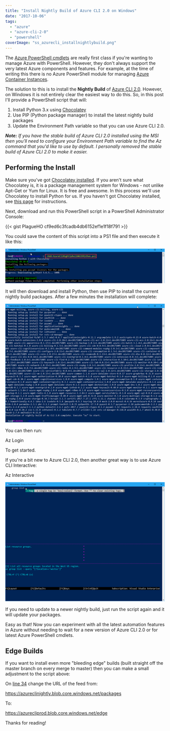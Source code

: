 ```yaml
---
title: "Install Nightly Build of Azure CLI 2.0 on Windows"
date: "2017-10-06"
tags:
  - "azure"
  - "azure-cli-2-0"
  - "powershell"
coverImage: "ss_azurecli_installnightlybuild.png"
---
```


The [Azure PowerShell cmdlets](https://docs.microsoft.com/en-us/powershell/azure/install-azurerm-ps?view=azurermps-4.4.0) are really first class if you're wanting to manage Azure with PowerShell. However, they don't always support the very latest Azure components and features. For example, at the time of writing this there is no Azure PowerShell module for managing [Azure Container Instances](https://azure.microsoft.com/en-us/services/container-instances/).

The solution to this is to install the **Nightly Build** of [Azure CLI 2.0](https://docs.microsoft.com/en-us/cli/azure/install-azure-cli?view=azure-cli-latest). However, on Windows it is not entirely clear the easiest way to do this. So, in this post I'll provide a PowerShell script that will:

1. Install Python 3.x using [Chocolatey](https://chocolatey.org/)
2. Use PIP (Python package manager) to install the latest nightly build packages
3. Update the Environment Path variable so that you can use Azure CLI 2.0.

_**Note:** If you have the stable build of Azure CLI 2.0 installed using the MSI then you'll need to configure your Environment Path variable to find the Az command that you'd like to use by default. I personally removed the stable build of Azure CLI 2.0 to make it easier._

## Performing the Install

Make sure you've got [Chocolatey installed](https://chocolatey.org/install). If you aren't sure what Chocolatey is, it is a package management system for Windows - not unlike Apt-Get or Yum for Linux. It is free and awesome. In this process we'll use Chocolatey to install Python for us. If you haven't got Chocolatey installed, see [this page](https://chocolatey.org/install) for instructions.

Next, download and run this PowerShell script in a PowerShell Administrator Console:

{{< gist PlagueHO cf9ed6c3fcadb4db6152ef1e1f18f791 >}}

You could save the content of this script into a PS1 file and then execute it like this:

![ss_azurecli_installnightlybuild](/images/ss_azurecli_installnightlybuild.png)

It will then download and install Python, then use PIP to install the current nightly build packages. After a few minutes the installation will complete:

![ss_azurecli_installnightlybuildcompete](/images/ss_azurecli_installnightlybuildcompete.png)

You can then run:

Az Login

To get started.

If you're a bit new to Azure CLI 2.0, then another great way is to use Azure CLI Interactive:

Az Interactive

![ss_azurecli_interactive](/images/ss_azurecli_interactive.png)

If you need to update to a newer nightly build, just run the script again and it will update your packages.

Easy as that! Now you can experiment with all the latest automation features in Azure without needing to wait for a new version of Azure CLI 2.0 or for latest Azure PowerShell cmdlets.

## Edge Builds

If you want to install even more "bleeding edge" builds (built straight off the master branch on every merge to master) then you can make a small adjustment to the script above:

On [line 34](cf9ed6c3fcadb4db6152ef1e1f18f791#file-add-azureclinightlybuildwithpython-ps1-L34) change the URL of the feed from:

https://azureclinightly.blob.core.windows.net/packages

To:

https://azurecliprod.blob.core.windows.net/edge

Thanks for reading!

